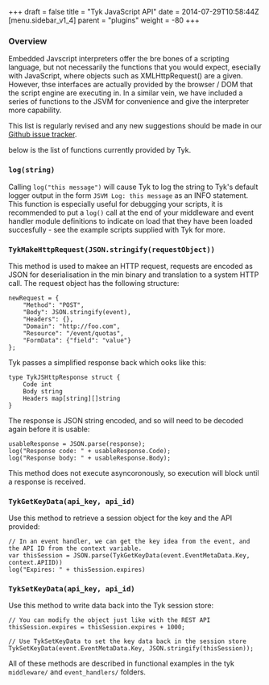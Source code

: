 +++
draft = false
title = "Tyk JavaScript API"
date = 2014-07-29T10:58:44Z
[menu.sidebar_v1_4]
    parent = "plugins"
    weight = -80
+++

### Overview

Embedded Javscript interpreters offer the bre bones of a scripting language, but not necessarily the functions that you would expect, esecially with JavaScript, where objects such as XMLHttpRequest() are a given. However, thse interfaces are actually provided by the browser / DOM that the script engine are executing in. In a similar vein, we have included a series of functions to the JSVM for convenience and give the interpreter more capability.

This list is regularly revised and any new suggestions should be made in our [Github issue tracker](https://github.com/lonelycode/tyk/issues).

below is the list of functions currently provided by Tyk.

### `log(string)`

Calling `log("this message")` will cause Tyk to log the string to Tyk's default logger output in the form `JSVM Log: this message` as an INFO statement. This function is especially useful for debugging your scripts, it is recommended to put a `log()` call at the end of your middleware and event handler module definitions to indicate on load that they have been loaded succesfully - see the example scripts supplied with Tyk for more.

### `TykMakeHttpRequest(JSON.stringify(requestObject))`

This method is used to makee an HTTP request, requests are encoded as JSON for deserialisation in the min binary and translation to a system HTTP call. The request object has the following structure:

    newRequest = {
        "Method": "POST",
        "Body": JSON.stringify(event),
        "Headers": {},
        "Domain": "http://foo.com",
        "Resource": "/event/quotas",
        "FormData": {"field": "value"}
    };

Tyk passes a simplified response back which ooks like this:

    type TykJSHttpResponse struct {
        Code int
        Body string
        Headers map[string][]string
    }
    
The response is JSON string encoded, and so will need to be decoded again before it is usable: 

    usableResponse = JSON.parse(response);
    log("Response code: " + usableResponse.Code);
    log("Response body: " + usableResponse.Body);

This method does not execute asyncoronously, so execution will block until a response is received.

### `TykGetKeyData(api_key, api_id)`

Use this method to retrieve a session object for the key and the API provided:

    // In an event handler, we can get the key idea from the event, and the API ID from the context variable.
    var thisSession = JSON.parse(TykGetKeyData(event.EventMetaData.Key, context.APIID))
    log("Expires: " + thisSession.expires)

### `TykSetKeyData(api_key, api_id)`

Use this method to write data back into the Tyk session store:

    // You can modify the object just like with the REST API
    thisSession.expires = thisSession.expires + 1000;
    
    // Use TykSetKeyData to set the key data back in the session store
    TykSetKeyData(event.EventMetaData.Key, JSON.stringify(thisSession));

All of these methods are described in functional examples in the tyk `middleware/` and `event_handlers/` folders.

